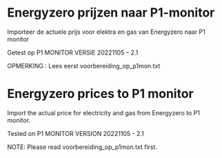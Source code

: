 # Energyzero prijzen naar P1-monitor
Importeer de actuele prijs voor elektra en gas van Energyzero naar P1 monitor

Getest op P1 MONITOR VERSIE 20221105 – 2.1

OPMERKING : Lees eerst voorbereiding_op_p1mon.txt

# Energyzero prices to P1 monitor

Import the actual price for electricity and gas from Energyzero to P1 monitor.

Tested on P1 MONITOR VERSION 20221105 - 2.1

NOTE: Please read voorbereiding_op_p1mon.txt first.
